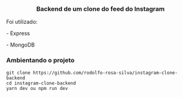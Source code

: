 <h3  align="center">Backend de um clone do feed do Instagram</h3>

<p>Foi utilizado:</p>

<p>- Express</p>
<p>- MongoDB</p>

<h3>Ambientando o projeto</h3>

    git clone https://github.com/rodolfo-rosa-silva/instagram-clone-backend
    cd instagram-clone-backend
    yarn dev ou npm run dev
